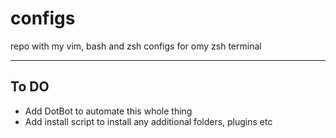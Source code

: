 # configs

repo with my vim, bash and zsh configs for omy zsh terminal

---

## To DO

- Add DotBot to automate this whole thing
- Add install script to install any additional folders, plugins etc
